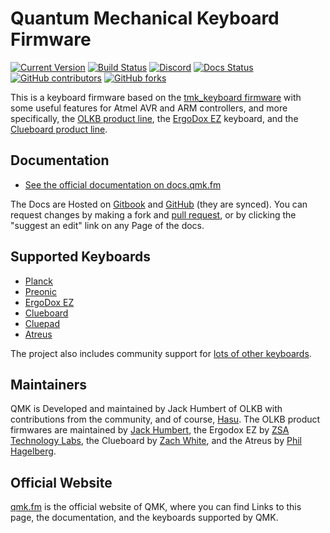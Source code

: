 # Quantum Mechanical Keyboard Firmware

[![Current Version](https://img.shields.io/github/tag/qmk/qmk_firmware.svg)](https://github.com/qmk/qmk_firmware/tags)
[![Build Status](https://travis-ci.org/qmk/qmk_firmware.svg?branch=master)](https://travis-ci.org/qmk/qmk_firmware)
[![Discord](https://img.shields.io/discord/440868230475677696.svg)](https://discord.gg/Uq7gcHh)
[![Docs Status](https://img.shields.io/badge/docs-ready-orange.svg)](https://docs.qmk.fm)
[![GitHub contributors](https://img.shields.io/github/contributors/qmk/qmk_firmware.svg)](https://github.com/qmk/qmk_firmware/pulse/monthly)
[![GitHub forks](https://img.shields.io/github/forks/qmk/qmk_firmware.svg?style=social&label=Fork)](https://github.com/qmk/qmk_firmware/)

This is a keyboard firmware based on the [tmk\_keyboard firmware](https://github.com/tmk/tmk_keyboard) with some useful features for Atmel AVR and ARM controllers, and more specifically, the [OLKB product line](https://olkb.com), the [ErgoDox EZ](https://ergodox-ez.com) keyboard, and the [Clueboard product line](https://clueboard.co).

## Documentation

* [See the official documentation on docs.qmk.fm](https://docs.qmk.fm)

The Docs are Hosted on [Gitbook](https://www.gitbook.com/book/qmk/firmware/details) and [GitHub](/docs/) (they are synced). You can request changes by making a fork and [pull request](https://github.com/qmk/qmk_firmware/pulls), or by clicking the "suggest an edit" link on any Page of the docs.

## Supported Keyboards

* [Planck](/keyboards/planck/)
* [Preonic](/keyboards/preonic/)
* [ErgoDox EZ](/keyboards/ergodox_ez/)
* [Clueboard](/keyboards/clueboard/)
* [Cluepad](/keyboards/clueboard/17/)
* [Atreus](/keyboards/atreus/)

The project also includes community support for [lots of other keyboards](/keyboards/).

## Maintainers

QMK is Developed and maintained by Jack Humbert of OLKB with contributions from the community, and of course, [Hasu](https://github.com/tmk). The OLKB product firmwares are maintained by [Jack Humbert](https://github.com/jackhumbert), the Ergodox EZ by [ZSA Technology Labs](https://github.com/zsa), the Clueboard by [Zach White](https://github.com/skullydazed), and the Atreus by [Phil Hagelberg](https://github.com/technomancy).

## Official Website

[qmk.fm](https://qmk.fm) is the official website of QMK, where you can find Links to this page, the documentation, and the keyboards supported by QMK.
